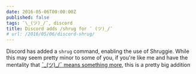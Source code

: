 ```yaml
---
date: 2016-05-06T00:00:00Z
published: false
tags: ¯\_(ツ)_/¯, discord
title: Discord adds /shrug for ¯ (ツ)_/¯
# url: /2016/05/06/discord-shrug/
---
```


Discord has added a `shrug` command, enabling the use of Shruggie. While this may seem pretty minor to some of you, if you're like me and have the mentality that [¯\_(ツ)_/¯ means something more](https://valiantghost.com/2016/04/the-awl-on-shruggie/), this is a pretty big addition